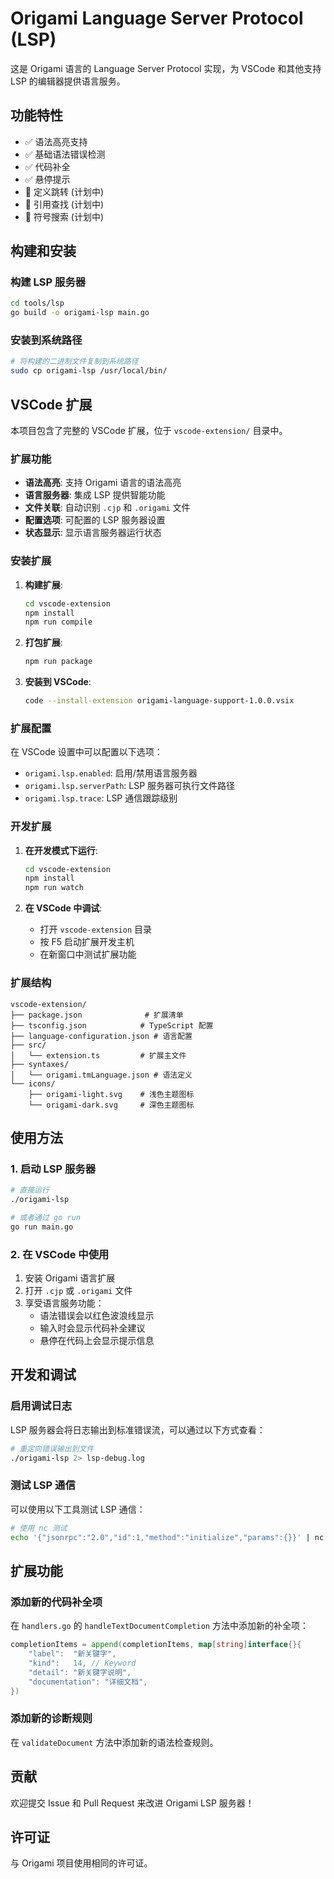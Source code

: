# Origami Language Server Protocol (LSP)

这是 Origami 语言的 Language Server Protocol 实现，为 VSCode 和其他支持 LSP 的编辑器提供语言服务。

## 功能特性

- ✅ 语法高亮支持
- ✅ 基础语法错误检测
- ✅ 代码补全
- ✅ 悬停提示
- 🚧 定义跳转 (计划中)
- 🚧 引用查找 (计划中)
- 🚧 符号搜索 (计划中)

## 构建和安装

### 构建 LSP 服务器

```bash
cd tools/lsp
go build -o origami-lsp main.go
```

### 安装到系统路径

```bash
# 将构建的二进制文件复制到系统路径
sudo cp origami-lsp /usr/local/bin/
```

## VSCode 扩展

本项目包含了完整的 VSCode 扩展，位于 `vscode-extension/` 目录中。

### 扩展功能

- **语法高亮**: 支持 Origami 语言的语法高亮
- **语言服务器**: 集成 LSP 提供智能功能
- **文件关联**: 自动识别 `.cjp` 和 `.origami` 文件
- **配置选项**: 可配置的 LSP 服务器设置
- **状态显示**: 显示语言服务器运行状态

### 安装扩展

1. **构建扩展**:
   ```bash
   cd vscode-extension
   npm install
   npm run compile
   ```

2. **打包扩展**:
   ```bash
   npm run package
   ```

3. **安装到 VSCode**:
   ```bash
   code --install-extension origami-language-support-1.0.0.vsix
   ```

### 扩展配置

在 VSCode 设置中可以配置以下选项：

- `origami.lsp.enabled`: 启用/禁用语言服务器
- `origami.lsp.serverPath`: LSP 服务器可执行文件路径
- `origami.lsp.trace`: LSP 通信跟踪级别

### 开发扩展

1. **在开发模式下运行**:
   ```bash
   cd vscode-extension
   npm install
   npm run watch
   ```

2. **在 VSCode 中调试**:
   - 打开 `vscode-extension` 目录
   - 按 F5 启动扩展开发主机
   - 在新窗口中测试扩展功能

### 扩展结构

```
vscode-extension/
├── package.json              # 扩展清单
├── tsconfig.json            # TypeScript 配置
├── language-configuration.json # 语言配置
├── src/
│   └── extension.ts         # 扩展主文件
├── syntaxes/
│   └── origami.tmLanguage.json # 语法定义
└── icons/
    ├── origami-light.svg    # 浅色主题图标
    └── origami-dark.svg     # 深色主题图标
```

## 使用方法

### 1. 启动 LSP 服务器

```bash
# 直接运行
./origami-lsp

# 或者通过 go run
go run main.go
```

### 2. 在 VSCode 中使用

1. 安装 Origami 语言扩展
2. 打开 `.cjp` 或 `.origami` 文件
3. 享受语言服务功能：
   - 语法错误会以红色波浪线显示
   - 输入时会显示代码补全建议
   - 悬停在代码上会显示提示信息

## 开发和调试

### 启用调试日志

LSP 服务器会将日志输出到标准错误流，可以通过以下方式查看：

```bash
# 重定向错误输出到文件
./origami-lsp 2> lsp-debug.log
```

### 测试 LSP 通信

可以使用以下工具测试 LSP 通信：

```bash
# 使用 nc 测试
echo '{"jsonrpc":"2.0","id":1,"method":"initialize","params":{}}' | nc localhost 8080
```

## 扩展功能

### 添加新的代码补全项

在 `handlers.go` 的 `handleTextDocumentCompletion` 方法中添加新的补全项：

```go
completionItems = append(completionItems, map[string]interface{}{
    "label":  "新关键字",
    "kind":   14, // Keyword
    "detail": "新关键字说明",
    "documentation": "详细文档",
})
```

### 添加新的诊断规则

在 `validateDocument` 方法中添加新的语法检查规则。

## 贡献

欢迎提交 Issue 和 Pull Request 来改进 Origami LSP 服务器！

## 许可证

与 Origami 项目使用相同的许可证。